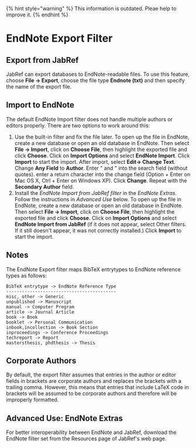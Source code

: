 {% hint style="warning" %}
This information is outdated. Pleae help to improve it.
{% endhint %}

# EndNote Export Filter

## Export from JabRef

JabRef can export databases to EndNote-readable files. To use this feature, choose **File → Export**, choose the file type **Endnote \(txt\)** and then specify the name of the export file.

## Import to EndNote

The default EndNote Import filter does not handle multiple authors or editors properly. There are two options to work around this:

1. Use the built-in filter and fix the file later. To open up the file in EndNote, create a new database or open an old database in EndNote. Then select **File → Import**, click on **Choose File**, then highlight the exported file and click **Choose**. Click on **Import Options** and select **EndNote Import**. Click **Import** to start the import. After import, select **Edit→ Change Text**. Change **Any Field** to **Author**. Enter " and " into the search field \(without quotes\). enter a return character into the change field \(Option + Enter on Mac OS X, Ctrl + Enter on Windows XP\). Click **Change**. Repeat with the **Secondary Author** field.
2. Install the _EndNote Import from JabRef filter_ in the _EndNote Extras_. Follow the instructions in _Advanced Use_ below. To open up the file in EndNote, create a new database or open an old database in EndNote. Then select **File → Import**, click on **Choose File**, then highlight the exported file and click **Choose**. Click on **Import Options** and select **EndNote Import from JabRef** \(if it does not appear, select Other filters. If it still doesn't appear, it was not correctly installed.\) Click **Import** to start the import.

## Notes

The EndNote Export filter maps BibTeX entrytypes to EndNote reference types as follows:

```text
BibTeX entrytype -> EndNote Reference Type
------------------------------------------
misc, other -> Generic
unpublished -> Manuscript
manual -> Computer Program
article -> Journal Article
book -> Book
booklet -> Personal Communication
inbook,incollection -> Book Section
inproceedings -> Conference Proceedings
techreport -> Report
mastersthesis, phdthesis -> Thesis
```

## Corporate Authors

By default, the export filter assumes that entries in the author or editor fields in brackets are corporate authors and replaces the brackets with a trailing comma. However, this means that entries that include LaTeX code in brackets will be assumed to be corporate authors and therefore will be improperly formatted.

## Advanced Use: EndNote Extras

For better interoperability between EndNote and JabRef, download the EndNote filter set from the Resources page of JabRef's web page.

